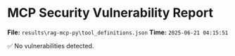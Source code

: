 # MCP Security Vulnerability Report
**File:** `results\rag-mcp-py\tool_definitions.json`
**Time:** `2025-06-21 04:15:51`

✅ No vulnerabilities detected.